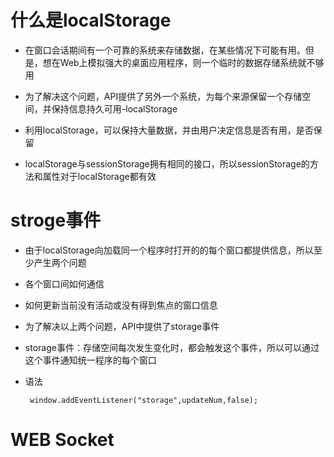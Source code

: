 # 什么是localStorage

 - 在窗口会话期间有一个可靠的系统来存储数据，在某些情况下可能有用。但是，想在Web上模拟强大的桌面应用程序，则一个临时的数据存储系统就不够用

 - 为了解决这个问题，API提供了另外一个系统，为每个来源保留一个存储空间，并保持信息持久可用-localStorage

 - 利用localStorage，可以保持大量数据，并由用户决定信息是否有用，是否保留

 - localStorage与sessionStorage拥有相同的接口，所以sessionStorage的方法和属性对于localStorage都有效

# stroge事件

- 由于localStorage向加载同一个程序时打开的的每个窗口都提供信息，所以至少产生两个问题

 - 各个窗口间如何通信

 - 如何更新当前没有活动或没有得到焦点的窗口信息

- 为了解决以上两个问题，API中提供了storage事件

- storage事件：存储空间每次发生变化时，都会触发这个事件，所以可以通过这个事件通知统一程序的每个窗口

- 语法

       window.addEventListener("storage",updateNum,false);

# WEB Socket

